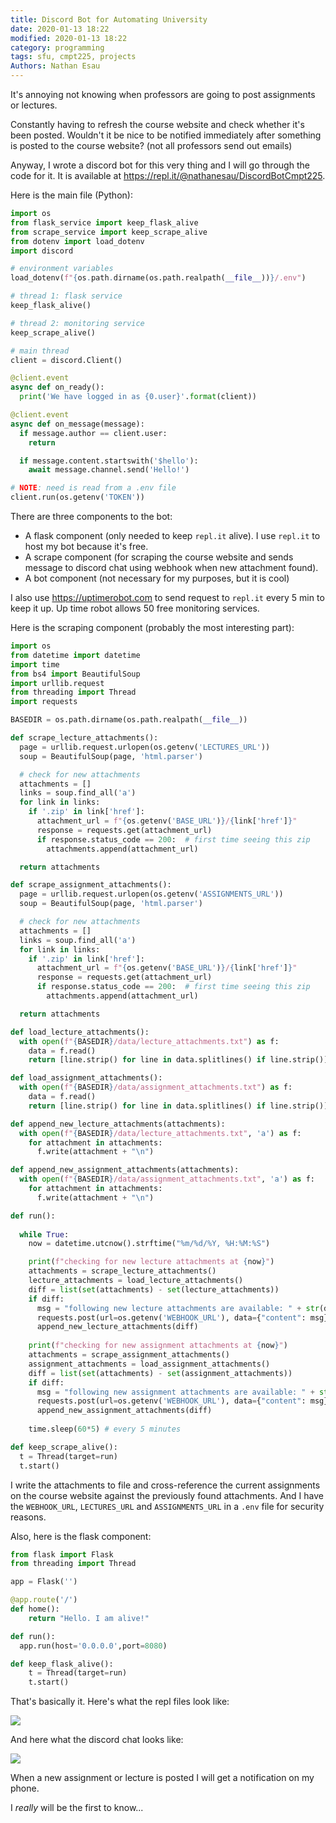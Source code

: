 ```yaml
---
title: Discord Bot for Automating University
date: 2020-01-13 18:22
modified: 2020-01-13 18:22
category: programming
tags: sfu, cmpt225, projects
Authors: Nathan Esau
---
```


It's annoying not knowing when professors are going to post assignments or lectures.

Constantly having to refresh the course website and check whether it's been posted. Wouldn't it be nice to be notified immediately after something is posted to the course website? (not all professors send out emails)

Anyway, I wrote a discord bot for this very thing and I will go through the code for it. It is available at https://repl.it/@nathanesau/DiscordBotCmpt225.

Here is the main file (Python):

```python
import os
from flask_service import keep_flask_alive
from scrape_service import keep_scrape_alive
from dotenv import load_dotenv
import discord

# environment variables
load_dotenv(f"{os.path.dirname(os.path.realpath(__file__))}/.env")

# thread 1: flask service
keep_flask_alive()

# thread 2: monitoring service
keep_scrape_alive()

# main thread
client = discord.Client()

@client.event
async def on_ready():
  print('We have logged in as {0.user}'.format(client))

@client.event
async def on_message(message):
  if message.author == client.user:
    return

  if message.content.startswith('$hello'):
    await message.channel.send('Hello!')

# NOTE: need is read from a .env file
client.run(os.getenv('TOKEN'))
```

There are three components to the bot:

* A flask component (only needed to keep ``repl.it`` alive). I use ``repl.it`` to host my bot because it's free.
* A scrape component (for scraping the course website and sends message to discord chat using webhook when new attachment found).
* A bot component (not necessary for my purposes, but it is cool)

I also use https://uptimerobot.com to send request to ``repl.it`` every 5 min to keep it up. Up time robot allows 50 free monitoring services.

Here is the scraping component (probably the most interesting part):

```python
import os
from datetime import datetime
import time
from bs4 import BeautifulSoup
import urllib.request
from threading import Thread
import requests

BASEDIR = os.path.dirname(os.path.realpath(__file__))

def scrape_lecture_attachments():
  page = urllib.request.urlopen(os.getenv('LECTURES_URL'))
  soup = BeautifulSoup(page, 'html.parser')

  # check for new attachments
  attachments = []
  links = soup.find_all('a')
  for link in links:
    if '.zip' in link['href']:
      attachment_url = f"{os.getenv('BASE_URL')}/{link['href']}"
      response = requests.get(attachment_url)
      if response.status_code == 200:  # first time seeing this zip
        attachments.append(attachment_url)

  return attachments

def scrape_assignment_attachments():
  page = urllib.request.urlopen(os.getenv('ASSIGNMENTS_URL'))
  soup = BeautifulSoup(page, 'html.parser')

  # check for new attachments
  attachments = []
  links = soup.find_all('a')
  for link in links:
    if '.zip' in link['href']:
      attachment_url = f"{os.getenv('BASE_URL')}/{link['href']}"
      response = requests.get(attachment_url)
      if response.status_code == 200:  # first time seeing this zip
        attachments.append(attachment_url)

  return attachments

def load_lecture_attachments():
  with open(f"{BASEDIR}/data/lecture_attachments.txt") as f:
    data = f.read()
    return [line.strip() for line in data.splitlines() if line.strip()]

def load_assignment_attachments():
  with open(f"{BASEDIR}/data/assignment_attachments.txt") as f:
    data = f.read()
    return [line.strip() for line in data.splitlines() if line.strip()]

def append_new_lecture_attachments(attachments):
  with open(f"{BASEDIR}/data/lecture_attachments.txt", 'a') as f:
    for attachment in attachments:
      f.write(attachment + "\n")

def append_new_assignment_attachments(attachments):
  with open(f"{BASEDIR}/data/assignment_attachments.txt", 'a') as f:
    for attachment in attachments:
      f.write(attachment + "\n")

def run():
  
  while True:
    now = datetime.utcnow().strftime("%m/%d/%Y, %H:%M:%S")

    print(f"checking for new lecture attachments at {now}")
    attachments = scrape_lecture_attachments()
    lecture_attachments = load_lecture_attachments()
    diff = list(set(attachments) - set(lecture_attachments))
    if diff:
      msg = "following new lecture attachments are available: " + str(diff)
      requests.post(url=os.getenv('WEBHOOK_URL'), data={"content": msg})
      append_new_lecture_attachments(diff)
    
    print(f"checking for new assignment attachments at {now}")
    attachments = scrape_assignment_attachments()
    assignment_attachments = load_assignment_attachments()
    diff = list(set(attachments) - set(assignment_attachments))
    if diff:
      msg = "following new assignment attachments are available: " + str(diff)
      requests.post(url=os.getenv('WEBHOOK_URL'), data={"content": msg})
      append_new_assignment_attachments(diff)
      
    time.sleep(60*5) # every 5 minutes

def keep_scrape_alive():
  t = Thread(target=run)
  t.start()
```

I write the attachments to file and cross-reference the current assignments on the course website against the previously found attachments. And I have the ``WEBHOOK_URL``, ``LECTURES_URL`` and ``ASSIGNMENTS_URL`` in a ``.env`` file for security reasons.

Also, here is the flask component:

```python
from flask import Flask
from threading import Thread

app = Flask('')

@app.route('/')
def home():
    return "Hello. I am alive!"

def run():
  app.run(host='0.0.0.0',port=8080)

def keep_flask_alive():
    t = Thread(target=run)
    t.start()
```

That's basically it. Here's what the repl files look like:

<img src="img/2021_01/repl.PNG">

And here what the discord chat looks like:

<img src="img/2021_01/discord.PNG">

When a new assignment or lecture is posted I will get a notification on my phone.

I *really* will be the first to know...
